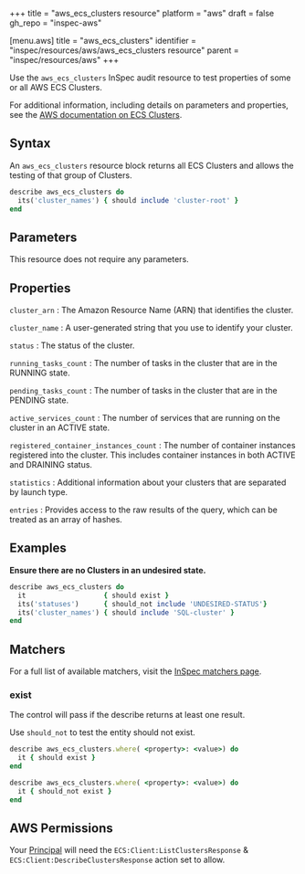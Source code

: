+++
title = "aws_ecs_clusters resource"
platform = "aws"
draft = false
gh_repo = "inspec-aws"

[menu.aws]
title = "aws_ecs_clusters"
identifier = "inspec/resources/aws/aws_ecs_clusters resource"
parent = "inspec/resources/aws"
+++

Use the `aws_ecs_clusters` InSpec audit resource to test properties of some or all AWS ECS Clusters.

For additional information, including details on parameters and properties, see the [AWS documentation on ECS Clusters](https://docs.aws.amazon.com/AmazonECS/latest/developerguide/ECS_clusters.html).

## Syntax

An `aws_ecs_clusters` resource block returns all ECS Clusters and allows the testing of that group of Clusters.

```ruby
describe aws_ecs_clusters do
  its('cluster_names') { should include 'cluster-root' }
end
```

## Parameters

This resource does not require any parameters.

## Properties

`cluster_arn`
: The Amazon Resource Name (ARN) that identifies the cluster.

`cluster_name`
: A user-generated string that you use to identify your cluster.

`status`
: The status of the cluster.

`running_tasks_count`
: The number of tasks in the cluster that are in the RUNNING state.

`pending_tasks_count`
: The number of tasks in the cluster that are in the PENDING state.

`active_services_count`
: The number of services that are running on the cluster in an ACTIVE state.

`registered_container_instances_count`
: The number of container instances registered into the cluster. This includes container instances in both ACTIVE and DRAINING status.

`statistics`
: Additional information about your clusters that are separated by launch type.

`entries`
: Provides access to the raw results of the query, which can be treated as an array of hashes.

## Examples

**Ensure there are no Clusters in an undesired state.**

```ruby
describe aws_ecs_clusters do
  it                   { should exist }
  its('statuses')      { should_not include 'UNDESIRED-STATUS'}
  its('cluster_names') { should include 'SQL-cluster' }
end
```

## Matchers

For a full list of available matchers, visit the [InSpec matchers page](https://www.inspec.io/docs/reference/matchers/).

### exist

The control will pass if the describe returns at least one result.

Use `should_not` to test the entity should not exist.

```ruby
describe aws_ecs_clusters.where( <property>: <value>) do
  it { should exist }
end
```

```ruby
describe aws_ecs_clusters.where( <property>: <value>) do
  it { should_not exist }
end
```

## AWS Permissions

Your [Principal](https://docs.aws.amazon.com/IAM/latest/UserGuide/intro-structure.html#intro-structure-principal) will need the `ECS:Client:ListClustersResponse` & `ECS:Client:DescribeClustersResponse` action set to allow.

